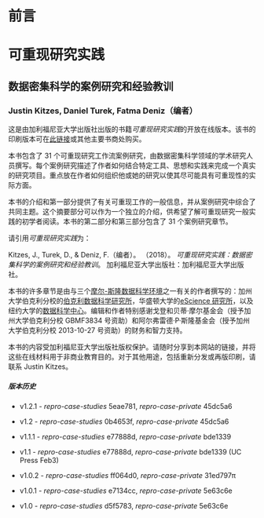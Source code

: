 # 前言

# 可重现研究实践

## 数据密集科学的案例研究和经验教训

### Justin Kitzes, Daniel Turek, Fatma Deniz（编者）

这是由加利福尼亚大学出版社出版的书籍*可重现研究实践*的开放在线版本。该书的印刷版本可在[此链接](https://www.ucpress.edu/book.php?isbn=9780520294752)或其他主要书商处购买。

本书包含了 31 个可重现研究工作流案例研究，由数据密集科学领域的学术研究人员撰写。每个案例研究描述了作者如何结合特定工具、思想和实践来完成一个真实的研究项目。重点放在作者如何组织他或她的研究以使其尽可能具有可重现性的实际方面。

本书的介绍和第一部分提供了有关可重现工作的一般信息，并从案例研究中综合了共同主题。这个摘要部分可以作为一个独立的介绍，供希望了解可重现研究一般实践的初学者阅读。本书的第二部分和第三部分包含了 31 个案例研究章节。

请引用*可重现研究实践*为：

Kitzes, J., Turek, D., & Deniz, F.（编者）。 （2018）。 *可重现研究实践：数据密集科学的案例研究和经验教训*。 加利福尼亚大学出版社：加利福尼亚大学出版社。

本书的许多章节是由与三个[摩尔-斯隆数据科学环境](http://msdse.org/)之一有关的作者撰写的：加州大学伯克利分校的[伯克利数据科学研究所](http://bids.berkeley.edu)，华盛顿大学的[eScience 研究所](http://escience.washington.edu/)，以及纽约大学的[数据科学中心](http://cds.nyu.edu/)。编辑和作者特别感谢戈登和贝蒂·摩尔基金会（授予加州大学伯克利分校 GBMF3834 号资助）和阿尔弗雷德·P·斯隆基金会（授予加州大学伯克利分校 2013-10-27 号资助）的财务和智力支持。

本书的内容受加利福尼亚大学出版社版权保护。请随时分享到本网站的链接，并将这些在线材料用于非商业教育目的。对于其他用途，包括重新分发或再版印刷，请联系 Justin Kitzes。 

##### 版本历史

+   v1.2.1 - *repro-case-studies* 5eae781, *repro-case-private* 45dc5a6

+   v1.2 - *repro-case-studies* 0b4653f, *repro-case-private* 45dc5a6

+   v1.1.1 - *repro-case-studies* e77888d, *repro-case-private* bde1339

+   v1.1 - *repro-case-studies* e77888d, *repro-case-private* bde1339 (UC Press Feb3)

+   v1.0.2 - *repro-case-studies* ff064d0, *repro-case-private* 31ed797π

+   v1.0.1 - *repro-case-studies* e7134cc, *repro-case-private* 5e63c6e

+   v1.0 - *repro-case-studies* d5f5783, *repro-case-private* 5e63c6e
